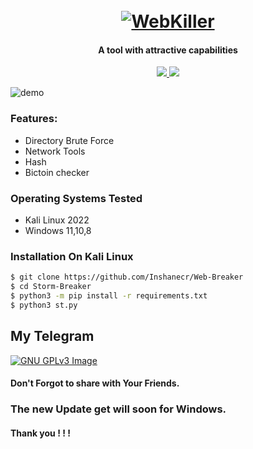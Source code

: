 <h1 align="center">
  <br>
  <a href="https://github.com/inshanecr/Web-killer"><img src="https://github.com/Inshanecr/Web-killer/blob/main/lib/image/Screenshot_20220627-001359-1-1.jpg" alt="WebKiller"></a>

</h1>

<h4 align="center">A tool with attractive capabilities</h4>

<p align="center">
  <a href="http://python.org">
    <img src="https://img.shields.io/badge/python-v3-blue">
  </a>
  </a>

  <a href="https://www.microsoft.com/de-de/">
    <img src="https://img.shields.io/badge/platform-Linux-red">
  </a>
</p>

![demo](https://github.com/Inshanecr/Web-killer/blob/main/lib/image/Screenshot_20220627-001359-1-1.jpg)

### Features:

- Directory Brute Force
- Network Tools 
- Hash 
- Bictoin checker




### Operating Systems Tested

- Kali Linux 2022
- Windows 11,10,8


### Installation On Kali Linux


```bash
$ git clone https://github.com/Inshanecr/Web-Breaker
$ cd Storm-Breaker
$ python3 -m pip install -r requirements.txt
$ python3 st.py
```

## My Telegram
[![GNU GPLv3 Image](https://telegram.org/img/t_logo.png)](http://t.me/LooQaat)

#### Don't Forgot to share with Your Friends. 
### The new Update get will soon for Windows.
#### Thank you ! ! ! 
